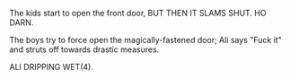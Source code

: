 The kids start to open the front door, BUT THEN IT SLAMS SHUT. HO DARN.

The boys try to force open the magically-fastened door; Ali says "Fuck it" and struts off towards drastic measures.

ALI DRIPPING WET(4).

